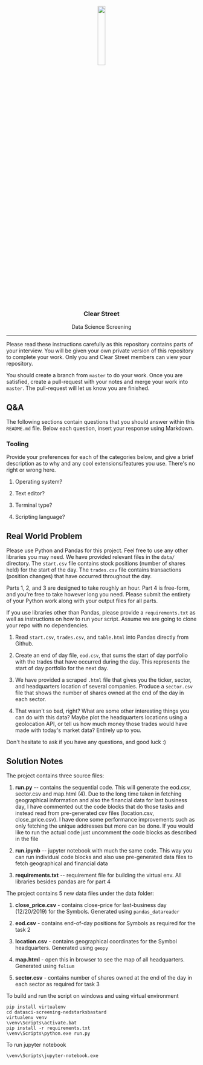  <div class="center">
<p align="center"><img src="https://user-images.githubusercontent.com/523933/49741959-91a1da00-fc65-11e8-911f-521331f87174.png" align="center" width="20%" height="20%"></p>
  <h3 align="center">Clear Street</h3>
  <p align="center">
  Data Science Screening
</p>
</div>

---

Please read these instructions carefully as this repository contains parts of your interview. You will be given your own private version of this repository to complete your work. Only you and Clear Street members can view your repository.

You should create a branch from `master` to do your work. Once you are satisfied, create a pull-request with your notes and merge your work into `master`. The pull-request will let us know you are finished.

## Q&A

The following sections contain questions that you should answer within this `README.md` file. Below each question, insert your response using Markdown.

### Tooling

Provide your preferences for each of the categories below, and give a brief description as to why and any cool extensions/features you use. There's no right or wrong here.

1. Operating system?

2. Text editor?

3. Terminal type?

4. Scripting language?


## Real World Problem

Please use Python and Pandas for this project. Feel free to use any other libraries you may need. We have provided relevant files in the `data/` directory. The `start.csv` file contains stock positions (number of shares held) for the start of the day. The `trades.csv` file contains transactions (position changes) that have occurred throughout the day.

Parts 1, 2, and 3 are designed to take roughly an hour. Part 4 is free-form, and you're free to take however long you need. Please submit the entirety of your Python work along with your output files for all parts.

If you use libraries other than Pandas, please provide a `requirements.txt` as well as instructions on how to run your script. Assume we are going to clone your repo with no dependencies.

1. Read `start.csv`, `trades.csv`, and `table.html` into Pandas directly from Github.

2. Create an end of day file, `eod.csv`, that sums the start of day portfolio with the trades that have occurred during the day. This represents the start of day portfolio for the next day.

3. We have provided a scraped `.html` file that gives you the ticker, sector, and headquarters location of several companies. Produce a `sector.csv` file that shows the number of shares owned at the end of the day in each sector.

4. That wasn't so bad, right? What are some other interesting things you can do with this data? Maybe plot the headquarters locations using a geolocation API, or tell us how much money those trades would have made with today's market data? Entirely up to you.

Don't hesitate to ask if you have any questions, and good luck :)


## Solution Notes

The project contains three source files:
1. **run.py** -- contains the sequential code. This will generate the eod.csv, sector.csv and map.html (4). Due to the long 
time taken in fetching geographical information and also the financial data for last business day, I have commented
out the code blocks that do those tasks and instead read from pre-generated csv files (location.csv, close_price.csv). 
I have done some performance improvements such as only fetching the unique addresses but more can be done. If you would 
like to run the actual code just uncomment the code blocks as described in the file

2. **run.ipynb** -- jupyter notebook with much the same code. This way you can run individual code blocks and also use
pre-generated data files to fetch geographical and financial data

3. **requirements.txt** -- requirement file for building the virtual env. All libraries besides pandas are for part 4

The project contains 5 new data files under the data folder:

1. **close_price.csv** - contains close-price for last-business day (12/20/2019) for the Symbols. Generated using `pandas_datareader`

2. **eod.csv** - contains end-of-day positions for Symbols as required for the task 2

3. **location.csv** - contains geographical coordinates for the Symbol headquarters. Generated using `geopy`

4. **map.html** - open this in browser to see the map of all headquarters. Generated using `folium`

5. **sector.csv** - contains number of shares owned at the end of the day in each sector as required for task 3

To build and run the script on windows and using virtual environment

```
pip install virtualenv
cd datasci-screening-nedstarksbastard
virtualenv venv
\venv\Scripts\activate.bat
pip install -r requirements.txt
\venv\Scripts\python.exe run.py
```
To run jupyter notebook
```
\venv\Scripts\jupyter-notebook.exe
```